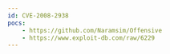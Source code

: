 ```yaml
---
id: CVE-2008-2938
pocs:
    - https://github.com/Naramsim/Offensive
    - https://www.exploit-db.com/raw/6229
---
```


